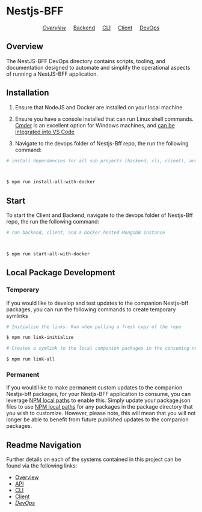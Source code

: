 # Nestjs-BFF

<p align="center">
  <i><a href="../README.md">Overview</a></i>
  &nbsp;&nbsp;&nbsp;
	<a href="../backend/README.md">Backend</a>
  &nbsp;&nbsp;&nbsp;
	<a href="../cli/README.md">CLI</a>
  &nbsp;&nbsp;&nbsp;
	<a href="../client/README.md">Client</a>
  &nbsp;&nbsp;&nbsp;
	<a href="README.md">DevOps</a>
</p>

## Overview

The NestJS-BFF DevOps directory contains scripts, tooling, and documentation designed to automate and simplify the operational aspects of running a NestJS-BFF application.

## Installation

1.  Ensure that NodeJS and Docker are installed on your local machine

2.  Ensure you have a console installed that can run
    Linux shell commands. [Cmder](http://cmder.net) is an excellent option for Windows machines, and [can be integrated into VS Code](https://github.com/cmderdev/cmder/wiki/Seamless-VS-Code-Integration)

3.  Navigate to the devops folder of Nestjs-Bff repo, the run the following command:

```bash
# install dependencies for all sub projects (backend, cli, client), and a Docker MongoDB image



$ npm run install-all-with-docker
```

## Start

To start the Client and Backend, navigate to the devops folder of Nestjs-Bff repo, the run the following command:

```bash
# run backend, client, and a Docker hosted MongoDB instance



$ npm run start-all-with-docker
```

## Local Package Development

### Temporary

If you would like to develop and test updates to the companion Nestjs-bff packages, you can run the following commands to create temporary symlinks

```bash
# Initialize the links. Run when pulling a fresh copy of the repo

$ npm run link-initialize
```

```bash
# Creates a symlink to the local companion packages in the consuming node_modules folder. Run each time the links need refreshing

$ npm run link-all
```

### Permanent

If you would like to make permanent custom updates to the companion Nestjs-bff packages, for your Nestjs-BFF application to consume, you can leverage [NPM local paths](https://docs.npmjs.com/files/package.json#local-paths) to enable this. Simply update your package.json files to use [NPM local paths](https://docs.npmjs.com/files/package.json#local-paths) for any packages in the package directory that you wish to customize. However, please note, this will mean that you will not longer be able to benefit from future published updates to the companion packages.

## Readme Navigation

Further details on each of the systems contained in this project can be found via the following links:

- [Overview](../README.md)
- [API](../backend/README.md)
- [CLI](../cli/README.md)
- [Client](../README.md)
- _[DevOps](devops/README.md)_

